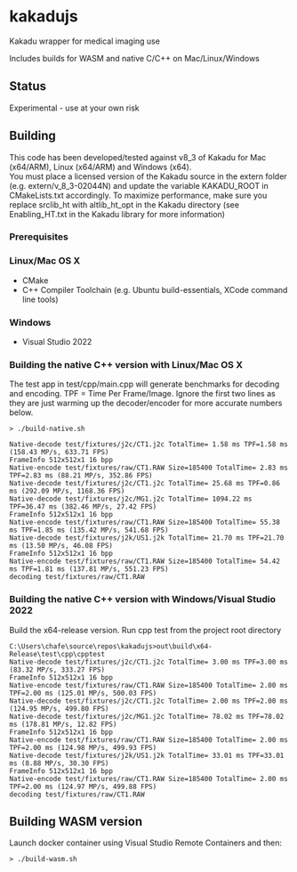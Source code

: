 # kakadujs
Kakadu wrapper for medical imaging use

Includes builds for WASM and native C/C++ on Mac/Linux/Windows

## Status

Experimental - use at your own risk

## Building

This code has been developed/tested against v8_3 of Kakadu for Mac (x64/ARM), Linux (x64/ARM) and Windows (x64).  
You must place a licensed version of the Kakadu source in the extern folder (e.g. extern/v_8_3-02044N) and update the
variable KAKADU_ROOT in CMakeLists.txt accordingly.  To maximize performance, make sure you replace srclib_ht with 
altlib_ht_opt in the Kakadu directory (see Enabling_HT.txt in the Kakadu library for more information)

### Prerequisites

### Linux/Mac OS X

* CMake
* C++ Compiler Toolchain (e.g. Ubuntu build-essentials, XCode command line tools)

### Windows

* Visual Studio 2022

### Building the native C++ version with Linux/Mac OS X

The test app in test/cpp/main.cpp will generate benchmarks for decoding and encoding.  TPF = Time Per Frame/Image.
Ignore the first two lines as they are just warming up the decoder/encoder for more accurate numbers below.

```
> ./build-native.sh

Native-decode test/fixtures/j2c/CT1.j2c TotalTime= 1.58 ms TPF=1.58 ms (158.43 MP/s, 633.71 FPS)
FrameInfo 512x512x1 16 bpp
Native-encode test/fixtures/raw/CT1.RAW Size=185400 TotalTime= 2.83 ms TPF=2.83 ms (88.21 MP/s, 352.86 FPS)
Native-decode test/fixtures/j2c/CT1.j2c TotalTime= 25.68 ms TPF=0.86 ms (292.09 MP/s, 1168.36 FPS)
Native-decode test/fixtures/j2c/MG1.j2c TotalTime= 1094.22 ms TPF=36.47 ms (382.46 MP/s, 27.42 FPS)
FrameInfo 512x512x1 16 bpp
Native-encode test/fixtures/raw/CT1.RAW Size=185400 TotalTime= 55.38 ms TPF=1.85 ms (135.42 MP/s, 541.68 FPS)
Native-decode test/fixtures/j2k/US1.j2k TotalTime= 21.70 ms TPF=21.70 ms (13.50 MP/s, 46.08 FPS)
FrameInfo 512x512x1 16 bpp
Native-encode test/fixtures/raw/CT1.RAW Size=185400 TotalTime= 54.42 ms TPF=1.81 ms (137.81 MP/s, 551.23 FPS)
decoding test/fixtures/raw/CT1.RAW
```

### Building the native C++ version with Windows/Visual Studio 2022

Build the x64-release version.  Run cpp test from the project root directory

```
C:\Users\chafe\source\repos\kakadujs>out\build\x64-Release\test\cpp\cpptest
Native-decode test/fixtures/j2c/CT1.j2c TotalTime= 3.00 ms TPF=3.00 ms (83.32 MP/s, 333.27 FPS)
FrameInfo 512x512x1 16 bpp
Native-encode test/fixtures/raw/CT1.RAW Size=185400 TotalTime= 2.00 ms TPF=2.00 ms (125.01 MP/s, 500.03 FPS)
Native-decode test/fixtures/j2c/CT1.j2c TotalTime= 2.00 ms TPF=2.00 ms (124.95 MP/s, 499.80 FPS)
Native-decode test/fixtures/j2c/MG1.j2c TotalTime= 78.02 ms TPF=78.02 ms (178.81 MP/s, 12.82 FPS)
FrameInfo 512x512x1 16 bpp
Native-encode test/fixtures/raw/CT1.RAW Size=185400 TotalTime= 2.00 ms TPF=2.00 ms (124.98 MP/s, 499.93 FPS)
Native-decode test/fixtures/j2k/US1.j2k TotalTime= 33.01 ms TPF=33.01 ms (8.88 MP/s, 30.30 FPS)
FrameInfo 512x512x1 16 bpp
Native-encode test/fixtures/raw/CT1.RAW Size=185400 TotalTime= 2.00 ms TPF=2.00 ms (124.97 MP/s, 499.88 FPS)
decoding test/fixtures/raw/CT1.RAW
```

## Building WASM version

Launch docker container using Visual Studio Remote Containers and then:

```
> ./build-wasm.sh
```
